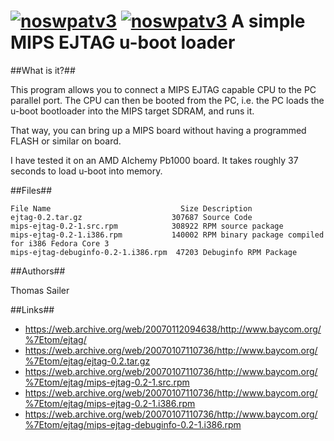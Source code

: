 [![noswpatv3](http://zoobab.wdfiles.com/local--files/start/noupcv3.jpg)](https://ffii.org/donate-now-to-save-europe-from-software-patents-says-ffii/)
[![noswpatv3](http://zoobab.wdfiles.com/local--files/start/noupcv3.jpg)](https://ffii.org/donate-now-to-save-europe-from-software-patents-says-ffii/)
A simple MIPS EJTAG u-boot loader
=================================

##What is it?##

This program allows you to connect a MIPS EJTAG capable CPU to the PC parallel port. The CPU can then be booted from the PC, i.e. the PC loads the u-boot bootloader into the MIPS target SDRAM, and runs it.

That way, you can bring up a MIPS board without having a programmed FLASH or similar on board.

I have tested it on an AMD Alchemy Pb1000 board. It takes roughly 37 seconds to load u-boot into memory.

##Files##

	File Name                             Size Description
	ejtag-0.2.tar.gz                    307687 Source Code
	mips-ejtag-0.2-1.src.rpm            308922 RPM source package
	mips-ejtag-0.2-1.i386.rpm           140002 RPM binary package compiled for i386 Fedora Core 3
	mips-ejtag-debuginfo-0.2-1.i386.rpm  47203 Debuginfo RPM Package

##Authors##

   Thomas Sailer

##Links##

* https://web.archive.org/web/20070112094638/http://www.baycom.org/%7Etom/ejtag/
* https://web.archive.org/web/20070107110736/http://www.baycom.org/%7Etom/ejtag/ejtag-0.2.tar.gz
* https://web.archive.org/web/20070107110736/http://www.baycom.org/%7Etom/ejtag/mips-ejtag-0.2-1.src.rpm
* https://web.archive.org/web/20070107110736/http://www.baycom.org/%7Etom/ejtag/mips-ejtag-0.2-1.i386.rpm
* https://web.archive.org/web/20070107110736/http://www.baycom.org/%7Etom/ejtag/mips-ejtag-debuginfo-0.2-1.i386.rpm
